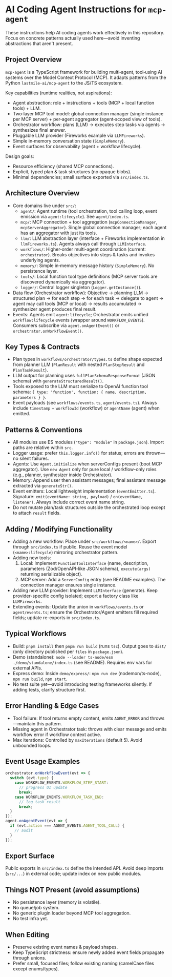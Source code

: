 # AI Coding Agent Instructions for `mcp-agent`

These instructions help AI coding agents work effectively in this repository. Focus on concrete patterns actually used here—avoid inventing abstractions that aren't present.

## Project Overview
`mcp-agent` is a TypeScript framework for building multi‑agent, tool‑using AI systems over the Model Context Protocol (MCP). It adapts patterns from the Python `lastmile-ai/mcp-agent` to the JS/TS ecosystem.

Key capabilities (runtime realities, not aspirations):
- Agent abstraction: role + instructions + tools (MCP + local function tools) + LLM.
- Two‑layer MCP tool model: global connection manager (single instance per MCP server) + per‑agent aggregator (agent‑scoped view of tools).
- Orchestrator workflow: plans (LLM) -> executes step tasks via agents -> synthesizes final answer.
- Pluggable LLM provider (Fireworks example via `LLMFireworks`).
- Simple in‑memory conversation state (`SimpleMemory`).
- Event surfaces for observability (agent + workflow lifecycle).

Design goals:
- Resource efficiency (shared MCP connections).
- Explicit, typed plan & task structures (no opaque blobs).
- Minimal dependencies; small surface exported via `src/index.ts`.

## Architecture Overview
- Core domains live under `src/`:
  - `agent/`: Agent runtime (tool orchestration, tool calling loop, event emission via `agent:lifecycle`). See `agent/index.ts`.
  - `mcp/`: MCP connection + tool aggregation (`mcpConnectionManager`, `mcpServerAggregator`). Single global connection manager; each agent has an aggregator with just its tools.
  - `llm/`: LLM abstraction layer (interface + Fireworks implementation in `llmFireworks.ts`). Agents always call through `LLMInterface`.
  - `workflows/`: Higher‑order multi-agent coordination (current: `orchestrator`). Breaks objectives into steps & tasks and invokes underlying agents.
  - `memory/`: Simple in‑memory message history (`SimpleMemory`). No persistence layer.
  - `tools/`: Local function tool type definitions (MCP server tools are discovered dynamically via aggregator).
  - `logger/`: Central logger singleton (`Logger.getInstance()`).
- Data flow (Orchestrator workflow): Objective -> planning LLM -> structured plan -> for each step -> for each task -> delegate to agent -> agent may call tools (MCP or local) -> results accumulated -> synthesizer agent produces final result.
- Events: Agents emit `agent:lifecycle`; Orchestrator emits unified `workflow:lifecycle` events (wrapper around `WORKFLOW_EVENTS`). Consumers subscribe via `agent.onAgentEvent()` or `orchestrator.onWorkflowEvent()`.

## Key Types & Contracts
- Plan types in `workflows/orchestrator/types.ts` define shape expected from planner LLM (`PlanResult` with nested `PlanStepResult` and `PlanTaskResult`).
- LLM output for planning uses `fullPlanSchemaResponseFormat` (JSON schema) with `generateStructuredResult()`.
- Tools exposed to the LLM must serialize to OpenAI function tool schema: `{ type: 'function', function: { name, description, parameters } }`.
- Event payloads (see `workflows/events.ts`, `agent/events.ts`). Always include `timestamp` + `workflowId` (workflow) or `agentName` (agent) when emitted.

## Patterns & Conventions
- All modules use ES modules (`"type": "module"` in `package.json`). Import paths are relative within `src`.
- Logger usage: prefer `this.logger.info()` for status; errors are thrown—no silent failures.
- Agents: Use `Agent.initialize` when serverConfigs present (boot MCP aggregator). Use `new Agent` only for pure local / workflow-only roles (e.g., planner, synthesizer inside Orchestrator).
- Memory: Append user then assistant messages; final assistant message extracted via `generateStr()`.
- Event emitters: Local lightweight implementation (`eventEmitter.ts`). Signature: `emit(eventName: string, payload)` / `on(eventName, listener)`. Always include correct event name string.
- Do not mutate plan/task structures outside the orchestrated loop except to attach `result` fields.

## Adding / Modifying Functionality
- Adding a new workflow: Place under `src/workflows/<name>/`. Export through `src/index.ts` if public. Reuse the event model (`<name>:lifecycle`) mirroring orchestrator pattern.
- Adding new tools:
  1. Local: Implement `FunctionToolInterface` (name, description, parameters (Zod/OpenAPI-like JSON schema), `execute(args)` returning serializable object).
  2. MCP server: Add a `ServerConfig` entry (see README examples). The connection manager ensures single instance.
- Adding new LLM provider: Implement `LLMInterface` (generate). Keep provider-specific config isolated; export a factory class like `LLMFireworks`.
- Extending events: Update the union in `workflows/events.ts` or `agent/events.ts`; ensure the Orchestrator/Agent emitters fill required fields; update re-exports in `src/index.ts`.

## Typical Workflows
- Build: `pnpm install` then `pnpm run build` (runs `tsc`). Output goes to `dist/` (only directory published per `files` in `package.json`).
- Demo (standalone): `node --loader ts-node/esm ./demo/standalone/index.ts` (see README). Requires env vars for external APIs.
- Express demo: Inside `demo/express/`: `npm run dev` (nodemon/ts-node), `npm run build`, `npm start`.
- No test suite yet—avoid introducing testing frameworks silently. If adding tests, clarify structure first.

## Error Handling & Edge Cases
- Tool failure: If tool returns empty content, emits `AGENT_ERROR` and throws—maintain this pattern.
- Missing agent in Orchestrator task: throws with clear message and emits workflow error if workflow context active.
- Max iterations: Controlled by `maxIterations` (default 5). Avoid unbounded loops.

## Event Usage Examples
```ts
orchestrator.onWorkflowEvent(evt => {
  switch (evt.type) {
    case WORKFLOW_EVENTS.WORKFLOW_STEP_START:
      // progress UI update
      break;
    case WORKFLOW_EVENTS.WORKFLOW_TASK_END:
      // log task result
      break;
  }
});
agent.onAgentEvent(evt => {
  if (evt.action === AGENT_EVENTS.AGENT_TOOL_CALL) {
    // audit
  }
});
```

## Export Surface
Public exports in `src/index.ts` define the intended API. Avoid deep imports (`src/...`) in external code; update index on new public modules.

## Things NOT Present (avoid assumptions)
- No persistence layer (memory is volatile).
- No queue/job system.
- No generic plugin loader beyond MCP tool aggregation.
- No test infra yet.

## When Editing
- Preserve existing event names & payload shapes.
- Keep TypeScript strictness: ensure newly added event fields propagate through unions.
- Prefer small, focused files; follow existing naming (camelCase files except enums/types).
